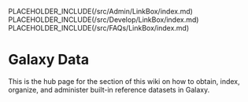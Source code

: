PLACEHOLDER_INCLUDE(/src/Admin/LinkBox/index.md)
PLACEHOLDER_INCLUDE(/src/Develop/LinkBox/index.md)
PLACEHOLDER_INCLUDE(/src/FAQs/LinkBox/index.md)

# Galaxy Data

This is the hub page for the section of this wiki on how to obtain, index, organize, and administer built-in reference datasets in Galaxy.
